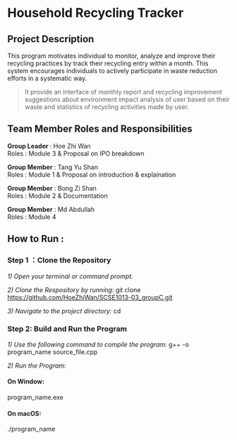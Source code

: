 # Household Recycling Tracker
## Project Description
This program motivates individual to monitor, analyze and improve their recycling practices by track their recycling entry within a month. This system encourages individuals to actively participate in waste reduction efforts in a systematic way.
> It provide an interface of monthly report and recycling improvement suggestions about environment impact analysis of user based on their waste and statistics of recycling activities made by user.

## Team Member Roles and Responsibilities 
__Group Leader__ : Hoe Zhi Wan<br>
Roles : Module 3 & Proposal on IPO breakdown

__Group Member__ : Tang Yu Shan<br>
Roles : Module 1 & Proposal on introduction & explaination

__Group Member__ : Bong Zi Shan<br>
Roles : Module 2 & Documentation

__Group Member__ : Md Abdullah<br>
Roles : Module 4


## How to Run :
### Step 1 ：Clone the Repository
_1) Open your terminal or command prompt._

_2) Clone the Respository by running:_
git clone <https://github.com/HoeZhiWan/SCSE1013-03_groupC.git> 

_3) Navigate to the project directory:_
cd <repository-folder>

### Step 2: Build and Run the Program
_1) Use the following command to compile the program:_
g++ -o program_name source_file.cpp

_2) Run the Program:_
#### On Window:
program_name.exe
#### On macOS:
./program_name







